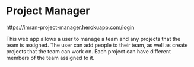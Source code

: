 # Project Manager

https://imran-project-manager.herokuapp.com/login

This web app allows a user to manage a team and any projects that the team is assigned. The user can add people to their team, as well as create projects that the team can work on. Each project can have different members of the team assigned to it.

